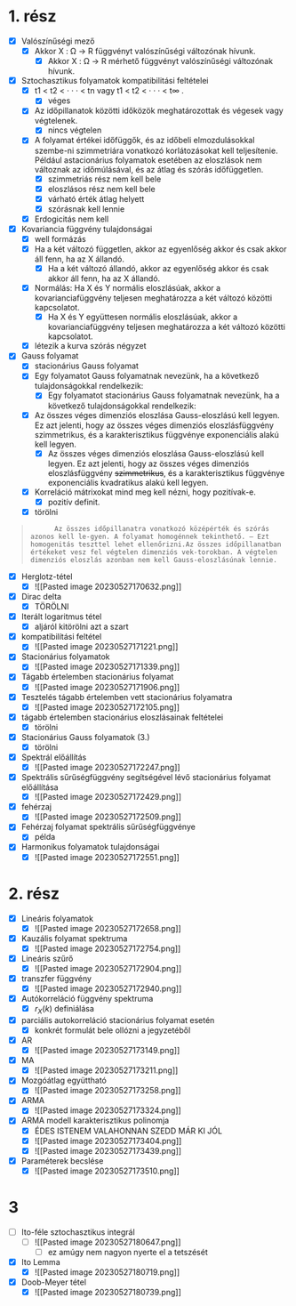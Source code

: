 # 1. rész
- [x] Valószínűségi mező
	- [x] Akkor X : Ω → R függvényt valószı́nűségi változónak hı́vunk.
		- [x] Akkor X : Ω → R mérhető függvényt valószı́nűségi változónak hı́vunk.
- [x] Sztochasztikus folyamatok kompatibilitási feltételei
	- [x] t1 < t2 < · · · < tn vagy t1 < t2 < · · · < t∞ .
		- [x] véges
	- [x] Az időpillanatok közötti időközök meghatározottak és végesek vagy végtelenek.
		- [x] nincs végtelen
	- [x] A folyamat értékei időfüggők, és az időbeli elmozdulásokkal szembe-ni szimmetriára vonatkozó korlátozásokat kell teljesı́tenie. Például astacionárius folyamatok esetében az eloszlások nem változnak az időmúlásával, és az átlag és szórás időfüggetlen.
		- [x] szimmetriás rész nem kell bele
		- [x] eloszlásos rész nem kell bele
		- [x] várható érték átlag helyett
		- [x] szórásnak kell lennie
	- [x] Erdogicitás nem kell
- [x] Kovariancia függvény tulajdonságai
	- [x] well formázás
	- [x] Ha a két változó független, akkor az egyenlőség akkor és csak akkor áll fenn, ha az X állandó.
		- [x] Ha a két változó állandó, akkor az egyenlőség akkor és csak akkor áll fenn, ha az X állandó.
	- [x] Normálás: Ha X és Y normális eloszlásúak, akkor a kovarianciafüggvény teljesen meghatározza a két változó közötti kapcsolatot.
		- [x] Ha X és Y együttesen normális eloszlásúak, akkor a kovarianciafüggvény teljesen meghatározza a két változó közötti kapcsolatot.
	- [x] létezik a kurva szórás négyzet
- [x] Gauss folyamat
	- [x] stacionárius Gauss folyamat
	- [x] Egy folyamatot Gauss folyamatnak nevezünk, ha a következő tulajdonságokkal rendelkezik:
		- [x] Egy folyamatot stacionárius Gauss folyamatnak nevezünk, ha a következő tulajdonságokkal rendelkezik:
	- [x] Az összes véges dimenziós eloszlása Gauss-eloszlású kell legyen. Ez azt jelenti, hogy az összes véges dimenziós eloszlásfüggvény szimmetrikus, és a karakterisztikus függvénye exponenciális alakú kell legyen.
		- [x] Az összes véges dimenziós eloszlása Gauss-eloszlású kell legyen. Ez azt jelenti, hogy az összes véges dimenziós eloszlásfüggvény ~~szimmetrikus~~, és a karakterisztikus függvénye exponenciális kvadratikus alakú kell legyen.
	- [x] Korreláció mátrixokat mind meg kell nézni, hogy pozitı́vak-e.
		- [x] pozitív definit.
	- [x] törölni
> 			Az összes időpillanatra vonatkozó középérték és szórás azonos kell le-gyen. A folyamat homogénnek tekinthető. – Ezt homogenitás teszttel lehet ellenőrizni.Az összes időpillanatban értékeket vesz fel végtelen dimenziós vek-torokban. A végtelen dimenziós eloszlás azonban nem kell Gauss-eloszlásúnak lennie.
- [x] Herglotz-tétel
	- [x] ![[Pasted image 20230527170632.png]]
- [x] Dirac delta
	- [x] TÖRÖLNI
- [x] Iterált logaritmus tétel
	- [x] aljáról kitörölni azt a szart
- [x] kompatibilítási feltétel
	- [x] ![[Pasted image 20230527171221.png]]
- [x] Stacionárius folyamatok
	- [x] ![[Pasted image 20230527171339.png]]
- [x] Tágabb értelemben stacionárius folyamat
	- [x] ![[Pasted image 20230527171906.png]]
- [x] Tesztelés tágabb értelemben vett stacionárius folyamatra
	- [x] ![[Pasted image 20230527172105.png]]
- [x] tágabb értelemben stacionárius eloszlásainak feltételei
	- [x] törölni
- [x] Stacionárius Gauss folyamatok (3.)
	- [x] törölni
- [x] Spektrál előállı́tás
	- [x] ![[Pasted image 20230527172247.png]]
- [x] Spektrális sűrűségfüggvény segı́tségével lévő stacionárius folyamat előállı́tása
	- [x] ![[Pasted image 20230527172429.png]]
- [x] fehérzaj
	- [x] ![[Pasted image 20230527172509.png]]
- [x] Fehérzaj folyamat spektrális sűrűségfüggvénye
	- [x] példa
- [x] Harmonikus folyamatok tulajdonságai
	- [x] ![[Pasted image 20230527172551.png]]
# 2. rész
- [x] Lineáris folyamatok
	- [x] ![[Pasted image 20230527172658.png]]
- [x] Kauzális folyamat spektruma
	- [x] ![[Pasted image 20230527172754.png]]
- [x] Lineáris szűrő
	- [x] ![[Pasted image 20230527172904.png]]
- [x] transzfer függvény
	- [x] ![[Pasted image 20230527172940.png]]
- [x] Autókorreláció függvény spektruma
	- [x] $r_X(k)$ definiálása
- [x] parciális autokorreláció stacionárius folyamat esetén
	- [x] konkrét formulát bele ollózni a jegyzetéből
- [x] AR
	- [x] ![[Pasted image 20230527173149.png]]
- [x] MA
	- [x] ![[Pasted image 20230527173211.png]]
- [x] Mozgóátlag együttható
	- [x] ![[Pasted image 20230527173258.png]]
- [x] ARMA
	- [x] ![[Pasted image 20230527173324.png]]
- [x] ARMA modell karakterisztikus polinomja
	- [x] ÉDES ISTENEM VALAHONNAN SZEDD MÁR KI JÓL
	- [x] ![[Pasted image 20230527173404.png]]
	- [x] ![[Pasted image 20230527173439.png]]
- [x] Paraméterek becslése
	- [x] ![[Pasted image 20230527173510.png]]
# 3
- [ ] Ito-féle sztochasztikus integrál
	- [ ] ![[Pasted image 20230527180647.png]]
		- [ ] ez amúgy nem nagyon nyerte el a tetszését
- [x] Ito Lemma
	- [x] ![[Pasted image 20230527180719.png]]
- [x] Doob-Meyer tétel
	- [x] ![[Pasted image 20230527180739.png]]